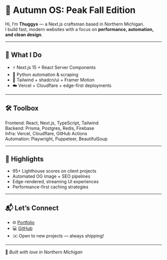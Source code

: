 # 🍂 Autumn OS: Peak Fall Edition

Hi, I’m **Thuggys** — a Next.js craftsman based in Northern Michigan.  
I build fast, modern websites with a focus on **performance, automation, and clean design**.

---

## 🚀 What I Do
- ⚡ Next.js 15 + React Server Components  
- 🐍 Python automation & scraping  
- 🎨 Tailwind + shadcn/ui + Framer Motion  
- ☁️ Vercel + Cloudflare + edge-first deployments  

---

## 🛠️ Toolbox
Frontend: React, Next.js, TypeScript, Tailwind  
Backend: Prisma, Postgres, Redis, Firebase  
Infra: Vercel, Cloudflare, GitHub Actions  
Automation: Playwright, Puppeteer, BeautifulSoup  

---

## 📌 Highlights
- 95+ Lighthouse scores on client projects  
- Automated OG image + SEO pipelines  
- Edge-rendered, streaming UI experiences  
- Performance-first caching strategies  

---

## 📬 Let’s Connect
- 🌐 [Portfolio](https://www.cherrycapitalweb.com/)  
- 💻 [GitHub](https://github.com/thuggys)  
- ✉️ Open to new projects — always shipping!  

---

🌲 *Built with love in Northern Michigan*  
